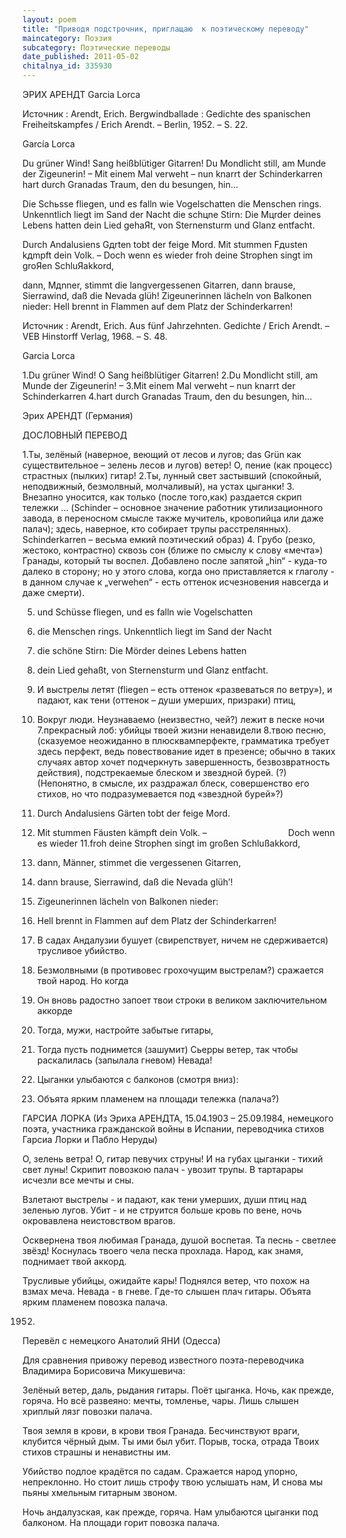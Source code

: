 ```yaml
---
layout: poem
title: "Приводя подстрочник, приглащаю  к поэтическому переводу"
maincategory: Поэзия
subcategory: Поэтические переводы
date_published: 2011-05-02
chitalnya_id: 335930
---
```




ЭРИХ АРЕНДТ
Garcia Lorca 

Источник : Arendt, Erich. Bergwindballade : Gedichte des spanischen Freiheitskampfes / Erich Arendt. – Berlin, 1952. – S. 22.


Garc&#237;a Lorca

Du gr&#252;ner Wind! Sang hei&#223;bl&#252;tiger Gitarren!
Du Mondlicht still, am Munde der Zigeunerin! –
Mit einem Mal verweht – nun knarrt der Schinderkarren
hart durch Granadas Traum, den du besungen, hin…

Die Schьsse fliegen, und es falln wie Vogelschatten
die Menschen rings. Unkenntlich liegt im Sand der Nacht
die schцne Stirn: Die Mцrder deines Lebens hatten
dein Lied gehaЯt, von Sternensturm und Glanz entfacht.

Durch Andalusiens Gдrten tobt der feige Mord.
Mit stummen Fдusten kдmpft dein Volk. –
                                Doch wenn es wieder
froh deine Strophen singt im groЯen SchluЯakkord,

dann, Mдnner, stimmt die langvergessenen Gitarren,
dann brause, Sierrawind, da&#223; die Nevada gl&#252;h!
Zigeunerinnen l&#228;cheln von Balkonen nieder:
Hell brennt in Flammen auf dem Platz der Schinderkarren!

Источник : Arendt, Erich. Aus f&#252;nf Jahrzehnten. Gedichte / Erich Arendt. – VEB Hinstorff Verlag, 1968. – S. 48.

Garcia Lorca

1.Du gr&#252;ner Wind! O Sang hei&#223;bl&#252;tiger Gitarren!
2.Du Mondlicht still, am Munde der Zigeunerin! –
3.Мit einem Mal verweht – nun knarrt der Schinderkarren
4.hart durch Granadas Traum, den du besungen, hin…

Эрих АРЕНДТ (Германия)

ДОСЛОВНЫЙ ПЕРЕВОД

1.Ты, зелёный (наверное, веющий от лесов и лугов; das Gr&#252;n как существительное – зелень лесов и лугов) ветер! О, пение (как процесс) страстных (пылких) гитар!
2.Ты, лунный свет застывший (спокойный, неподвижный, безмолвный, молчаливый), на устах цыганки!
3. Внезапно уносится, как только (после того,как) раздается скрип тележки … (Schinder – основное значение работник утилизационного завода, в переносном смысле также мучитель, кровопийца или даже палач); здесь, наверное, кто собирает трупы расстрелянных).  Schinderkarren – весьма емкий поэтический образ)
4. Грубо (резко, жестоко, контрастно) сквозь сон (ближе по смыслу к слову «мечта») Гранады, который ты воспел. Добавлено после запятой „hin“ - куда-то далеко в сторону; но у этого слова, когда оно приставляется к глаголу - в данном случае к „verwehen“ - есть оттенок исчезновения навсегда и даже смерти). 

5. und Sch&#252;sse fliegen, und es falln wie Vogelschatten
6. die Menschen rings. Unkenntlich liegt im Sand der Nacht
7. die sch&#246;ne Stirn: Die M&#246;rder deines Lebens hatten
8. dein Lied geha&#223;t, von Sternensturm und Glanz entfacht.

5. И выстрелы летят (fliegen – есть оттенок «развеваться по ветру»), и  падают, как тени (оттенок – души умерших, призраки) птиц,
6. Вокруг люди. Неузнаваемо (неизвестно, чей?) лежит в песке ночи     7.прекрасный лоб: убийцы твоей жизни ненавидели 
8.твою песню, (сказуемое неожиданно в плюсквамперфекте, грамматика требует здесь перфект, ведь повествование идет в презенсе; обычно в таких случаях автор хочет подчеркнуть завершенность, безвозвратность действия), подстрекаемые блеском и звездной бурей. (?) (Непонятно, в смысле, их раздражал блеск, совершенство его стихов,  но что подразумевается под «звездной бурей»?)    

9. Durch Andalusiens G&#228;rten tobt der feige Mord.
10. Mit stummen F&#228;usten k&#228;mpft dein Volk. –
                                Doch wenn es wieder
11.froh deine Strophen singt im gro&#223;en Schlu&#223;akkord,

12. dann, M&#228;nner, stimmet die vergessenen Gitarren,

13. dann brause, Sierrawind, da&#223; die Nevada gl&#252;h’!
14. Zigeunerinnen l&#228;cheln von Balkonen nieder:
15. Hell brennt in Flammen auf dem Platz der Schinderkarren!

9. В садах Андалузии бушует (свирепствует, ничем не сдерживается) трусливое убийство.
10. Безмолвными (в противовес грохочущим выстрелам?) сражается твой народ. Но когда 
11. Он вновь радостно запоет твои строки в великом заключительном аккорде
12. Тогда, мужи, настройте забытые гитары,
13. Тогда пусть поднимется (зашумит) Сьерры ветер, так чтобы раскалилась (запылала гневом) Невада!
14. Цыганки улыбаются с балконов (смотря вниз):
15. Объята ярким пламенем на площади тележка (палача?)
  
ГАРСИА ЛОРКА
(Из Эриха АРЕНДТА, 15.04.1903 –  25.09.1984, 
немецкого поэта, участника гражданской войны в Испании,
переводчика стихов Гарсиа Лорки и Пабло Неруды)

О, зелень ветра! О, гитар певучих струны!
И на губах цыганки - тихий свет луны!
Скрипит повозкою палач - увозит трупы.
В тартарары исчезли все мечты и сны.

Взлетают выстрелы - и падают, как тени
умерших, души птиц над зеленью лугов.
Убит - и не струится больше кровь по вене,
ночь окровавлена неистовством врагов.

Осквернена твоя любимая Гранада,
душой воспетая. Та песнь - светлее звёзд!
Коснулась твоего чела песка прохлада.
Народ, как знамя, поднимает твой аккорд.

Трусливые убийцы, ожидайте кары!
Поднялся ветер, что похож на взмах меча.
Невада - в гневе. Где-то слышен плач гитары.
Объята ярким пламенем повозка палача.

1952.
Перевёл с немецкого Анатолий ЯНИ (Одесса)



Для сравнения привожу перевод известного поэта-переводчика Владимира Борисовича Микушевича:

Зелёный ветер, даль, рыдания гитары.
Поёт цыганка. Ночь, как прежде, горяча.
Но всё развеяно: мечты, томленье, чары.
Лишь слышен хриплый лязг повозки палача.

Твоя земля в крови, в крови твоя Гранада.
Бесчинствуют враги, клубится чёрный дым.
Ты ими был убит. Порыв, тоска, отрада
Твоих стихов страшны и ненавистны им.

Убийство подлое крадётся по садам.
Сражается народ упорно, непреклонно.
Но стоит лишь строфу твою услышать нам,
И снова мы пьяны хмельным гитарным звоном.

Ночь андалузская, как прежде, горяча.
Нам улыбаются цыганки под балконом.
На площади горит повозка палача.






